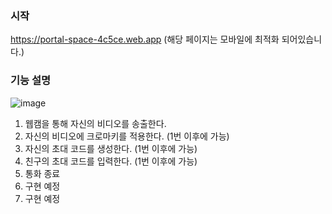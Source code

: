 ### 시작
https://portal-space-4c5ce.web.app
(해당 페이지는 모바일에 최적화 되어있습니다.)


### 기능 설명
![image](https://user-images.githubusercontent.com/50163360/140635518-bda207d6-8cbf-40bb-8817-a34d065016b5.png)

1. 웹캠을 통해 자신의 비디오를 송출한다.
2. 자신의 비디오에 크로마키를 적용한다. (1번 이후에 가능)
3. 자신의 초대 코드를 생성한다. (1번 이후에 가능)
4. 친구의 초대 코드를 입력한다. (1번 이후에 가능)
5. 통화 종료
6. 구현 예정
7. 구현 예정

